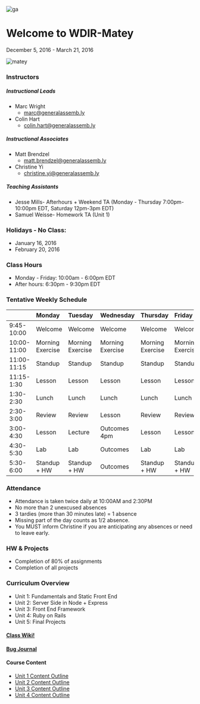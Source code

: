 ![ga](http://mobbook.generalassemb.ly/ga_cog.png)
# Welcome to WDIR-Matey
December 5, 2016 - March 21, 2016

![matey](
http://i127.photobucket.com/albums/p142/cy360/GA%20home%20page/matey.jpg  )


### Instructors 
##### Instructional Leads
- Marc Wright
	- marc@generalassemb.ly
- Colin Hart
  - colin.hart@generalassemb.ly


##### Instructional Associates
- Matt Brendzel
	- matt.brendzel@generalassemb.ly 
- Christine Yi
  - christine.yi@generalassemb.ly


##### Teaching Assistants
- Jesse Mills- Afterhours + Weekend TA (Monday - Thursday 7:00pm-10:00pm EDT, Saturday 12pm-3pm EDT)
- Samuel Weisse- Homework TA (Unit 1)


### Holidays - No Class: 
- January 16, 2016
- February 20, 2016

### Class Hours
- Monday - Friday: 10:00am - 6:00pm EDT
- After hours: 6:30pm - 9:30pm EDT


### Tentative Weekly Schedule

|  | Monday                 | Tuesday | Wednesday                 |Thursday         |  Friday
| :-----            |:-----                 |:-----   |:-----                     |:-----         |:-----
| 9:45-10:00       | Welcome		| Welcome      | Welcome  | Welcome | Welcome |
| 10:00-11:00     | Morning Exercise                | Morning Exercise     | Morning Exercise | Morning Exercise| Morning Exercise |
| 11:00-11:15     | Standup        | Standup |      Standup |     Standup|     Standup
| 11:15-1:30     | Lesson  | Lesson      | Lesson    | Lesson | Lesson |
| 1:30-2:30      | Lunch                 | Lunch      | Lunch | Lunch | Lunch |
| 2:30-3:00 | Review  |  Review        | Lesson |  Review | Review  |
| 3:00-4:30       | Lesson     | Lecture       | Outcomes 4pm | Lesson | Lesson  |
| 4:30-5:30| Lab | Lab | Outcomes| Lab | Lab  |
| 5:30-6:00 | Standup + HW | Standup + HW | Outcomes | Standup + HW | Standup + HW |


### Attendance
- Attendance is taken twice daily at 10:00AM and 2:30PM
- No more than 2 unexcused absences
- 3 tardies (more than 30 minutes late) = 1 absence
- Missing part of the day counts as 1/2 absence.
- You MUST inform Christine if you are anticipating any absences or need to leave early.


### HW & Projects
- Completion of 80% of assignments
- Completion of all projects


### Curriculum Overview
- Unit 1: Fundamentals and Static Front End
- Unit 2: Server Side in Node + Express
- Unit 3: Front End Framework
- Unit 4: Ruby on Rails
- Unit 5: Final Projects


#### [Class Wiki!](https://github.com/ga-students/wdi-remote-matey/wiki)

#### [Bug Journal](https://github.com/ga-students/wdi-remote-matey/wiki/Bug-Journal)

#### Course Content

- [Unit 1 Content Outline](https://github.com/ga-students/wdi-remote-matey/blob/master/unit_01/README.md)
- [Unit 2 Content Outline](https://github.com/ga-students/wdi-remote-matey/blob/master/unit_02/README.md)
- [Unit 3 Content Outline](https://github.com/ga-students/wdi-remote-matey/blob/master/unit_03/README.md)
- [Unit 4 Content Outline](https://github.com/ga-students/wdi-remote-matey/blob/master/unit_04/README.md)
